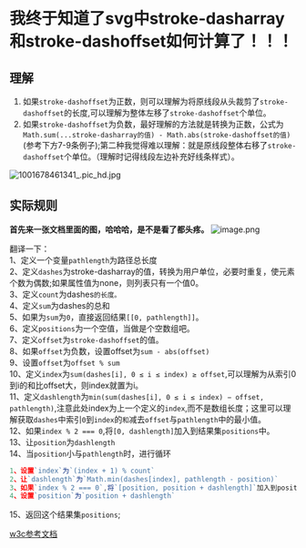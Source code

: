 # 我终于知道了svg中stroke-dasharray和stroke-dashoffset如何计算了！！！

## 理解
1. 如果`stroke-dashoffset`为正数，则可以理解为将原线段从头裁剪了`stroke-dashoffset`的长度,可以理解为整体左移了`stroke-dashoffset`个单位。  
2. 如果`stroke-dashoffset`为负数，最好理解的方法就是转换为正数，公式为`Math.sum(...stroke-dasharray的值) - Math.abs(stroke-dashoffset的值)`(参考下方7-9条例子);第二种我觉得难以理解：就是原线段整体右移了`stroke-dashoffset`个单位。（理解时记得线段左边补充好线条样式）。


![1001678461341_.pic_hd.jpg](https://p1-juejin.byteimg.com/tos-cn-i-k3u1fbpfcp/72ca180bce6a4580b0146d21b982a101~tplv-k3u1fbpfcp-watermark.image?)

## 实际规则
**首先来一张文档里面的图，哈哈哈，是不是看了都头疼。**
![image.png](https://p9-juejin.byteimg.com/tos-cn-i-k3u1fbpfcp/f08b3cd29c69450bbea71f809787c1b6~tplv-k3u1fbpfcp-watermark.image?)

翻译一下：  
1、定义一个变量`pathlength`为路径总长度  
2、定义`dashes`为stroke-dasharray的值，转换为用户单位，必要时重复，使元素个数为偶数;如果属性值为none，则列表只有一个值0。  
3、定义`count`为dashes`的长度。`  
4、定义`sum`为dashes的总和  
5、如果为`sum`为`0`，直接返回结果`[[0, pathlength]]`。  
6、定义`positions`为一个空值，当做是个空数组吧。  
7、定义`offset`为`stroke-dashoffset`的值。  
8、如果`offset`为负数，设置offset为`sum - abs(offset)`  
9、设置`offset`为`offset % sum`  
10、定义`index`为`sum(dashes[i], 0 ≤ i ≤ index) ≥ offset`,可以理解为从索引0到i的和比offset大，则index就置为i。  
11、定义`dashlength`为`min(sum(dashes[i], 0 ≤ i ≤ index) − offset, pathlength)`,注意此处index为上一个定义的`index`,而不是数组长度；这里可以理解获取`dashes`中索引`0`到`index`的`和`减去`offset`与`pathlength`中的最小值。  
12、如果`index % 2 === 0`,将`[0, dashlength]`加入到结果集`positions`中。  
13、让`position`为`dashlength`  
14、当`position`小与`pathlength`时，进行循环

```js
1、设置`index`为`(index + 1) % count`
2、让`dashlength`为`Math.min(dashes[index], pathlength - position)`
3、如果`index % 2 === 0`,将`[position, position + dashlength]`加入到positions中。
4、设置`position`为`position + dashlength`
```
15、返回这个结果集`positions`;

[w3c参考文档](https://www.w3.org/TR/SVG/painting.html#TermDashPositions)